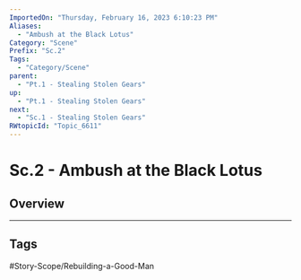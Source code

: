 ```yaml
---
ImportedOn: "Thursday, February 16, 2023 6:10:23 PM"
Aliases:
  - "Ambush at the Black Lotus"
Category: "Scene"
Prefix: "Sc.2"
Tags:
  - "Category/Scene"
parent:
  - "Pt.1 - Stealing Stolen Gears"
up:
  - "Pt.1 - Stealing Stolen Gears"
next:
  - "Sc.1 - Stealing Stolen Gears"
RWtopicId: "Topic_6611"
---
```

# Sc.2 - Ambush at the Black Lotus
## Overview

---
## Tags
#Story-Scope/Rebuilding-a-Good-Man

